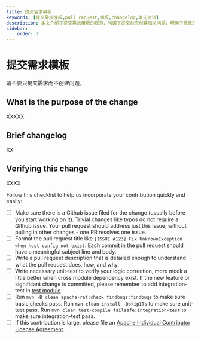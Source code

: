 ```yaml
---
title: 提交需求模板
keywords: [提交需求模板,pull request,模板,changelog,单元测试]
description: 本文介绍了提交需求模板的规范，强调了提交前应创建相关问题，明确了修改的目的、简要变更日志以及验证方法。提供了检查清单指导贡献者快速有效地整合代码，包括使用Github issue跟踪、格式化提交标题、详尽描述更改、编写单元测试及运行必要的Maven命令进行检查。对于大型贡献，需签署Apache个人贡献者许可协议。
sidebar:
    order: 3
---
```


# 提交需求模板

请不要只提交需求而不创建问题。

## What is the purpose of the change

XXXXX

## Brief changelog

XX

## Verifying this change

XXXX

Follow this checklist to help us incorporate your contribution quickly and easily:

* [ ] Make sure there is a Github issue filed for the change (usually before you start working on it). Trivial changes like typos do not require a Github issue. Your pull request should address just this issue, without pulling in other changes - one PR resolves one issue.
* [ ] Format the pull request title like `[ISSUE #123] Fix UnknownException when host config not exist`. Each commit in the pull request should have a meaningful subject line and body.
* [ ] Write a pull request description that is detailed enough to understand what the pull request does, how, and why.
* [ ] Write necessary unit-test to verify your logic correction, more mock a little better when cross module dependency exist. If the new feature or significant change is committed, please remember to add integration-test in [test module](https://github.com/apache/rocketmq/tree/master/test).
* [ ] Run `mvn -B clean apache-rat:check findbugs:findbugs` to make sure basic checks pass. Run `mvn clean install -DskipITs` to make sure unit-test pass. Run `mvn clean test-compile failsafe:integration-test`  to make sure integration-test pass.
* [ ] If this contribution is large, please file an [Apache Individual Contributor License Agreement](http://www.apache.org/licenses/#clas).